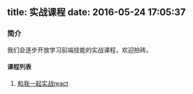 title: 实战课程
date: 2016-05-24 17:05:37
---
### 简介

我们会逐步开放学习前端技能的实战课程，欢迎拍砖。


#### 课程列表

1.	[和我一起实战react](/2016/05/30/follow-react-lesson/)
